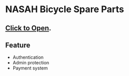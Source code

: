 # NASAH Bicycle Spare Parts

## [Click to Open](https://nasah-bicycle-parts.web.app/).

## Feature

* Authentication
* Admin protection
* Payment system
